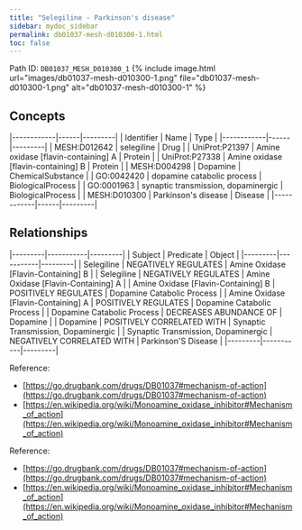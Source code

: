 ```yaml
---
title: "Selegiline - Parkinson's disease"
sidebar: mydoc_sidebar
permalink: db01037-mesh-d010300-1.html
toc: false 
---
```



Path ID: `DB01037_MESH_D010300_1`
{% include image.html url="images/db01037-mesh-d010300-1.png" file="db01037-mesh-d010300-1.png" alt="db01037-mesh-d010300-1" %}

## Concepts

|------------|------|---------|
| Identifier | Name | Type    |
|------------|------|---------|
| MESH:D012642 | selegiline | Drug |
| UniProt:P21397 | Amine oxidase [flavin-containing] A | Protein |
| UniProt:P27338 | Amine oxidase [flavin-containing] B | Protein |
| MESH:D004298 | Dopamine | ChemicalSubstance |
| GO:0042420 | dopamine catabolic process | BiologicalProcess |
| GO:0001963 | synaptic transmission, dopaminergic | BiologicalProcess |
| MESH:D010300 | Parkinson's disease | Disease |
|------------|------|---------|

## Relationships

|---------|-----------|---------|
| Subject | Predicate | Object  |
|---------|-----------|---------|
| Selegiline | NEGATIVELY REGULATES | Amine Oxidase [Flavin-Containing] B |
| Selegiline | NEGATIVELY REGULATES | Amine Oxidase [Flavin-Containing] A |
| Amine Oxidase [Flavin-Containing] B | POSITIVELY REGULATES | Dopamine Catabolic Process |
| Amine Oxidase [Flavin-Containing] A | POSITIVELY REGULATES | Dopamine Catabolic Process |
| Dopamine Catabolic Process | DECREASES ABUNDANCE OF | Dopamine |
| Dopamine | POSITIVELY CORRELATED WITH | Synaptic Transmission, Dopaminergic |
| Synaptic Transmission, Dopaminergic | NEGATIVELY CORRELATED WITH | Parkinson'S Disease |
|---------|-----------|---------|

Reference: 
  - [https://go.drugbank.com/drugs/DB01037#mechanism-of-action](https://go.drugbank.com/drugs/DB01037#mechanism-of-action)
  - [https://en.wikipedia.org/wiki/Monoamine_oxidase_inhibitor#Mechanism_of_action](https://en.wikipedia.org/wiki/Monoamine_oxidase_inhibitor#Mechanism_of_action)

Reference: 
  - [https://go.drugbank.com/drugs/DB01037#mechanism-of-action](https://go.drugbank.com/drugs/DB01037#mechanism-of-action)
  - [https://en.wikipedia.org/wiki/Monoamine_oxidase_inhibitor#Mechanism_of_action](https://en.wikipedia.org/wiki/Monoamine_oxidase_inhibitor#Mechanism_of_action)
